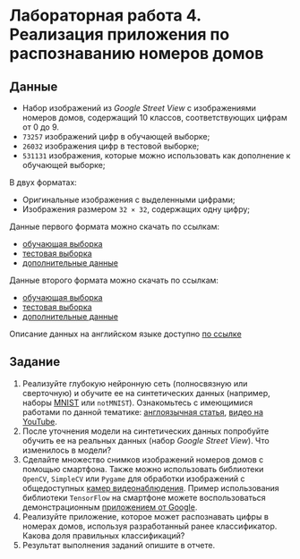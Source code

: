 # Лабораторная работа 4. Реализация приложения по распознаванию номеров домов
## Данные

- Набор изображений из _Google Street View_ с изображениями номеров домов, содержащий 10 классов, соответствующих цифрам от 0 до 9.
- `73257` изображений цифр в обучающей выборке;
- `26032` изображения цифр в тестовой выборке;
- `531131` изображения, которые можно использовать как дополнение к обучающей выборке;

В двух форматах:
- Оригинальные изображения с выделенными цифрами;
- Изображения размером `32 × 32`, содержащих одну цифру;

Данные первого формата можно скачать по ссылкам:
- [обучающая выборка](http://ufldl.stanford.edu/housenumbers/train.tar.gz)
- [тестовая выборка](http://ufldl.stanford.edu/housenumbers/test.tar.gz)
- [дополнительные данные](http://ufldl.stanford.edu/housenumbers/extra.tar.gz)

Данные второго формата можно скачать по ссылкам:
- [обучающая выборка](http://ufldl.stanford.edu/housenumbers/train_32x32.mat)
- [тестовая выборка](http://ufldl.stanford.edu/housenumbers/test_32x32.mat)
- [дополнительные данные](http://ufldl.stanford.edu/housenumbers/extra_32x32.mat)

Описание данных на английском языке доступно [по ссылке](http://ufldl.stanford.edu/housenumbers/)

## Задание
1. Реализуйте глубокую нейронную сеть (полносвязную или сверточную) и обучите ее на синтетических данных (например, наборы [MNIST](http://yann.lecun.com/exdb/mnist/) или `notMNIST`).
Ознакомьтесь с имеющимися работами по данной тематике: [англоязычная статья](http://static.googleusercontent.com/media/research.google.com/en//pubs/archive/42241.pdf), [видео на YouTube](https://www.youtube.com/watch?v=vGPI_JvLoN0).
2. После уточнения модели на синтетических данных попробуйте обучить ее на реальных данных (набор _Google Street View_). Что изменилось в модели?
3. Сделайте множество снимков изображений номеров домов с помощью смартфона. Также можно использовать библиотеки `OpenCV`, `SimpleCV` или `Pygame` для обработки изображений с общедоступных [камер видеонаблюдения](https://www.earthcam.com/). Пример использования библиотеки `TensorFlow` на смартфоне можете воспользоваться демонстрационным [приложением от Google](https://github.com/tensorflow/tensorflow/tree/master/tensorflow/examples/android).
4. Реализуйте приложение, которое может распознавать цифры в номерах домов, используя разработанный ранее классификатор. Какова доля правильных классификаций?
5. Результат выполнения заданий опишите в отчете.
